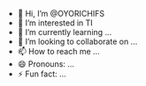 - 👋 Hi, I’m @OYORICHIFS
- 👀 I’m interested in TI
- 🌱 I’m currently learning ...
- 💞️ I’m looking to collaborate on ...
- 📫 How to reach me ...
- 😄 Pronouns: ...
- ⚡ Fun fact: ...

<!---
OYORICHIFS/OYORICHIFS is a ✨ special ✨ repository because its `README.md` (this file) appears on your GitHub profile.
You can click the Preview link to take a look at your changes.
--->
